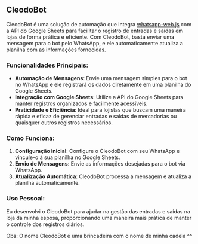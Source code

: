 ## CleodoBot

CleodoBot é uma solução de automação que integra [whatsapp-web.js](https://github.com/pedroslopez/whatsapp-web.js) com a API do Google Sheets para facilitar o registro de entradas e saídas em lojas de forma prática e eficiente. Com CleodoBot, basta enviar uma mensagem para o bot pelo WhatsApp, e ele automaticamente atualiza a planilha com as informações fornecidas.

### Funcionalidades Principais:

- **Automação de Mensagens**: Envie uma mensagem simples para o bot no WhatsApp e ele registrará os dados diretamente em uma planilha do Google Sheets.
- **Integração com Google Sheets**: Utilize a API do Google Sheets para manter registros organizados e facilmente acessíveis.
- **Praticidade e Eficiência**: Ideal para lojistas que buscam uma maneira rápida e eficaz de gerenciar entradas e saídas de mercadorias ou quaisquer outros registros necessários.

### Como Funciona:

1. **Configuração Inicial**: Configure o CleodoBot com seu WhatsApp e vincule-o à sua planilha no Google Sheets.
2. **Envio de Mensagens**: Envie as informações desejadas para o bot via WhatsApp.
3. **Atualização Automática**: CleodoBot processa a mensagem e atualiza a planilha automaticamente.

### Uso Pessoal:

Eu desenvolvi o CleodoBot para ajudar na gestão das entradas e saídas na loja da minha esposa, proporcionando uma maneira mais prática de manter o controle dos registros diários.

Obs: O nome CleodoBot é uma brincadeira com o nome de minha cadela ^^ 
